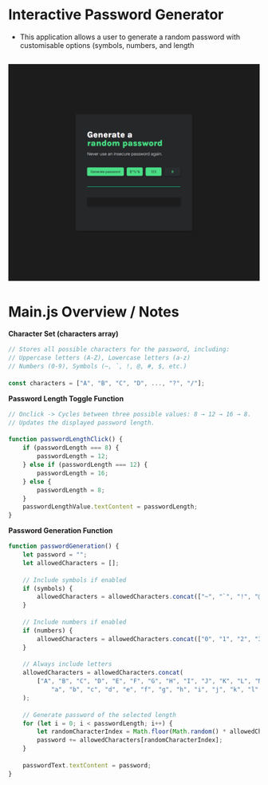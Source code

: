 # Interactive Password Generator

- This application allows a user to generate a random password with customisable options (symbols, numbers, and length

![Alt text](Display_Image.png)
---

# Main.js Overview / Notes

**Character Set (characters array)**
```javascript
// Stores all possible characters for the password, including:
// Uppercase letters (A-Z), Lowercase letters (a-z)
// Numbers (0-9), Symbols (~, `, !, @, #, $, etc.)

const characters = ["A", "B", "C", "D", ..., "?", "/"];
```
**Password Length Toggle Function**
```javascript
// Onclick -> Cycles between three possible values: 8 → 12 → 16 → 8.
// Updates the displayed password length.

function passwordLengthClick() {
    if (passwordLength === 8) {
        passwordLength = 12;
    } else if (passwordLength === 12) {
        passwordLength = 16;
    } else {
        passwordLength = 8;
    }
    passwordLengthValue.textContent = passwordLength;
}
```
**Password Generation Function**
```javascript
function passwordGeneration() {
    let password = "";
    let allowedCharacters = [];

    // Include symbols if enabled
    if (symbols) {
        allowedCharacters = allowedCharacters.concat(["~", "`", "!", "@", "#", "$", "%", "^", "&", "*", "(", ")", "_", "-", "+", "=", "{", "[", "}", "]", ",", "|", ":", ";", "<", ">", ".", "?", "/"]);
    }

    // Include numbers if enabled
    if (numbers) {
        allowedCharacters = allowedCharacters.concat(["0", "1", "2", "3", "4", "5", "6", "7", "8", "9"]);
    }

    // Always include letters
    allowedCharacters = allowedCharacters.concat(
        ["A", "B", "C", "D", "E", "F", "G", "H", "I", "J", "K", "L", "M", "N", "O", "P", "Q", "R", "S", "T", "U", "V", "W", "X", "Y", "Z",
            "a", "b", "c", "d", "e", "f", "g", "h", "i", "j", "k", "l", "m", "n", "o", "p", "q", "r", "s", "t", "u", "v", "w", "x", "y", "z"]
    );

    // Generate password of the selected length
    for (let i = 0; i < passwordLength; i++) {
        let randomCharacterIndex = Math.floor(Math.random() * allowedCharacters.length);
        password += allowedCharacters[randomCharacterIndex];
    }

    passwordText.textContent = password;
}
```

